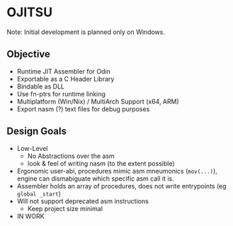 # OJITSU

Note: Initial development is planned only on Windows.

## Objective
- Runtime JIT Assembler for Odin
- Exportable as a C Header Library
- Bindable as DLL
- Use fn-ptrs for runtime linking
- Multiplatform (Win/Nix) / MultiArch Support (x64, ARM)
- Export nasm (?) text files for debug purposes

## Design Goals
- Low-Level
  - No Abstractions over the asm
  - look & feel of writing nasm (to the extent possible)
- Ergonomic user-abi, procedures mimic asm mneumonics  (`mov(...)`), engine can dismabiguate which specific asm call it is.
- Assembler holds an array of procedures, does not write entrypoints (eg `global _start`)
- Will not support deprecated asm instructions
  - Keep project size minimal
- IN WORK
